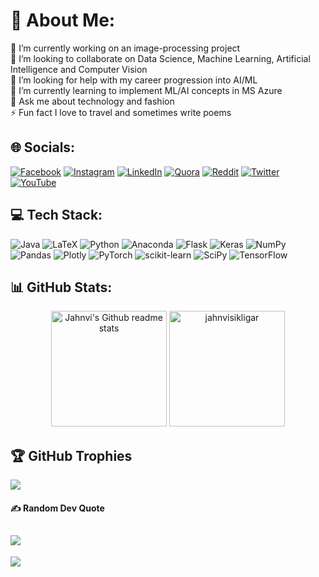 # 💫 About Me:
🔭 I’m currently working on an image-processing project<br>👯 I’m looking to collaborate on Data Science, Machine Learning, Artificial Intelligence and Computer Vision<br>🤝 I’m looking for help with my career progression into AI/ML<br>🌱 I’m currently learning to implement ML/AI concepts in MS Azure<br>💬 Ask me about technology and fashion<br>⚡ Fun fact I love to travel and sometimes write poems


## 🌐 Socials:
[![Facebook](https://img.shields.io/badge/Facebook-%231877F2.svg?logo=Facebook&logoColor=white)](https://facebook.com/jahnvi.sikligar) [![Instagram](https://img.shields.io/badge/Instagram-%23E4405F.svg?logo=Instagram&logoColor=white)](https://instagram.com/jlovatic12) [![LinkedIn](https://img.shields.io/badge/LinkedIn-%230077B5.svg?logo=linkedin&logoColor=white)](https://linkedin.com/in/jahnvi-sikligar) [![Quora](https://img.shields.io/badge/Quora-%23B92B27.svg?logo=Quora&logoColor=white)](https://quora.com/profile/Jahnvi-Sikligar) [![Reddit](https://img.shields.io/badge/Reddit-%23FF4500.svg?logo=Reddit&logoColor=white)](https://reddit.com/user/u/Crafty_Ad_5359) [![Twitter](https://img.shields.io/badge/Twitter-%231DA1F2.svg?logo=Twitter&logoColor=white)](https://twitter.com/JanR0x11) [![YouTube](https://img.shields.io/badge/YouTube-%23FF0000.svg?logo=YouTube&logoColor=white)](https://youtube.com/c/@jahnvisikligar8733) 

## 💻 Tech Stack:
![Java](https://img.shields.io/badge/java-%23ED8B00.svg?style=plastic&logo=java&logoColor=white) ![LaTeX](https://img.shields.io/badge/latex-%23008080.svg?style=plastic&logo=latex&logoColor=white) ![Python](https://img.shields.io/badge/python-3670A0?style=plastic&logo=python&logoColor=ffdd54) ![Anaconda](https://img.shields.io/badge/Anaconda-%2344A833.svg?style=plastic&logo=anaconda&logoColor=white) ![Flask](https://img.shields.io/badge/flask-%23000.svg?style=plastic&logo=flask&logoColor=white) ![Keras](https://img.shields.io/badge/Keras-%23D00000.svg?style=plastic&logo=Keras&logoColor=white) ![NumPy](https://img.shields.io/badge/numpy-%23013243.svg?style=plastic&logo=numpy&logoColor=white) ![Pandas](https://img.shields.io/badge/pandas-%23150458.svg?style=plastic&logo=pandas&logoColor=white) ![Plotly](https://img.shields.io/badge/Plotly-%233F4F75.svg?style=plastic&logo=plotly&logoColor=white) ![PyTorch](https://img.shields.io/badge/PyTorch-%23EE4C2C.svg?style=plastic&logo=PyTorch&logoColor=white) ![scikit-learn](https://img.shields.io/badge/scikit--learn-%23F7931E.svg?style=plastic&logo=scikit-learn&logoColor=white) ![SciPy](https://img.shields.io/badge/SciPy-%230C55A5.svg?style=plastic&logo=scipy&logoColor=%white) ![TensorFlow](https://img.shields.io/badge/TensorFlow-%23FF6F00.svg?style=plastic&logo=TensorFlow&logoColor=white)

## 📊 GitHub Stats:
<p align="center">
    <img height="185em" src="https://github-readme-stats.vercel.app/api?username=jahnvisikligar&theme=graywhite&show_icons=true" alt="Jahnvi's Github readme stats">
    <img height="185em" src="http://github-readme-streak-stats.herokuapp.com?user=jahnvisikligar&&theme=graywhite&show_icons=true" alt="jahnvisikligar"/>
</p>

## 🏆 GitHub Trophies
![](https://github-profile-trophy.vercel.app/?username=jahnvisikligar&theme=oldie&no-frame=true&no-bg=true&margin-w=4)

#### ✍️ Random Dev Quote
![](https://quotes-github-readme.vercel.app/api?type=horizontal&theme=light)
---
[![](https://visitcount.itsvg.in/api?id=jahnvisikligar&icon=2&color=12)](https://visitcount.itsvg.in)

<!-- Proudly created with GPRM ( https://gprm.itsvg.in ) -->
